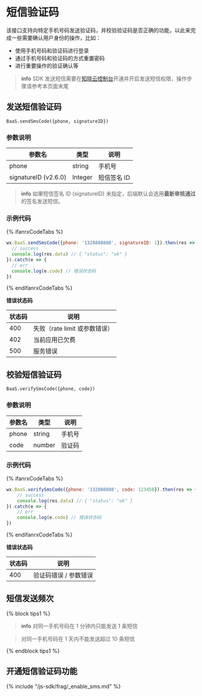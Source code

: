 # 短信验证码

该接口支持向特定手机号码发送验证码，并校验验证码是否正确的功能，以此来完成一些需要确认用户身份的操作，比如：

* 使用手机号码和验证码进行登录
* 通过手机号码和验证码的方式重置密码
* 进行重要操作的验证确认等

> **info**
> SDK 发送短信需要在[知晓云控制台](https://cloud.minapp.com/dashboard/#/app/sms/setting)开通并开启发送短信权限，操作步骤请参考本页面末尾

## 发送短信验证码
`BaaS.sendSmsCode({phone, signatureID})`

### 参数说明

| 参数名      | 类型   | 说明          |
|-------------|--------|---------------|
| phone       | string | 手机号        |
| signatureID (v2.6.0) | Integer | 短信签名 ID   |

> **info**
> 如果短信签名 ID (signatureID) 未指定，后端默认会选用**最新审核通过**的签名发送短信。

### 示例代码

{% ifanrxCodeTabs %}
```javascript
wx.BaaS.sendSmsCode({phone: '1328888888', signatureID: 1}).then(res => {
  // success
  console.log(res.data) // { "status": "ok" }
}).catch(e => {
  // err
  console.log(e.code) // 错误状态码
})
```
{% endifanrxCodeTabs %}

**错误状态码**

| 状态码   | 说明     |
|----------|----------|
| 400     | 失败（rate limit 或参数错误） |
| 402     | 当前应用已欠费 |
| 500     | 服务错误 |


## 校验短信验证码
`BaaS.verifySmsCode({phone, code})`

### 参数说明

| 参数名   | 类型   | 说明     |
|----------|--------|----------|
| phone   | string   | 手机号 |
| code    | number   | 验证码 |

### 示例代码
{% ifanrxCodeTabs %}
```js
wx.BaaS.verifySmsCode({phone: '132888888', code: 123456}).then(res => {
    // success
    console.log(res.data) // { "status": "ok" }
}).catch(e => {
    // err
    console.log(e.code) // 错误状态码
})
```
{% endifanrxCodeTabs %}

**错误状态码**

| 状态码   | 说明     |
|----------|----------|
| 400     | 验证码错误 / 参数错误 |

## 短信发送频次

{% block tips1 %}

> **info**
>对同一手机号码在 1 分钟内只能发送 1 条短信

>对同一手机号码在 1 天内不能发送超过 10 条短信

{% endblock tips1 %}

## 开通短信验证码功能

{% include "/js-sdk/frag/_enable_sms.md" %}
